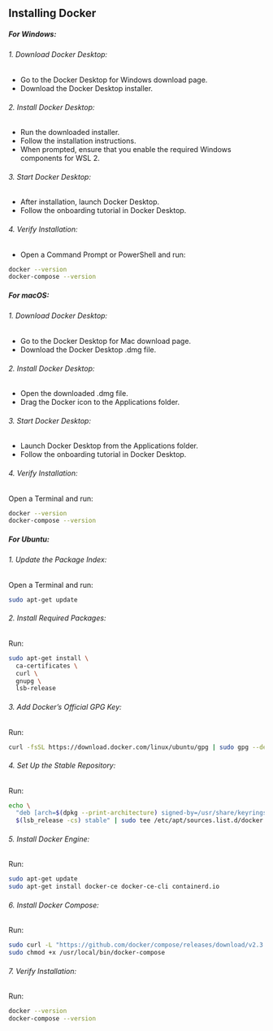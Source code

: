 ## Installing Docker

##### For Windows:

###### 1. Download Docker Desktop:

- Go to the Docker Desktop for Windows download page.
- Download the Docker Desktop installer.

###### 2. Install Docker Desktop:
- Run the downloaded installer.
- Follow the installation instructions.
- When prompted, ensure that you enable the required Windows components for WSL 2.

###### 3. Start Docker Desktop:

- After installation, launch Docker Desktop.
- Follow the onboarding tutorial in Docker Desktop.

###### 4. Verify Installation:

- Open a Command Prompt or PowerShell and run:
```sh
docker --version
docker-compose --version
```

##### For macOS:
###### 1. Download Docker Desktop:

- Go to the Docker Desktop for Mac download page.
- Download the Docker Desktop .dmg file.

###### 2. Install Docker Desktop:

- Open the downloaded .dmg file.
- Drag the Docker icon to the Applications folder.

###### 3. Start Docker Desktop:

- Launch Docker Desktop from the Applications folder.
- Follow the onboarding tutorial in Docker Desktop.

###### 4. Verify Installation:

Open a Terminal and run:
```sh
docker --version
docker-compose --version
```

##### For Ubuntu:

###### 1. Update the Package Index:

Open a Terminal and run:
```sh
sudo apt-get update
```
###### 2. Install Required Packages:

Run:
```sh
sudo apt-get install \
  ca-certificates \
  curl \
  gnupg \
  lsb-release
```

###### 3. Add Docker’s Official GPG Key:

Run:
```sh
curl -fsSL https://download.docker.com/linux/ubuntu/gpg | sudo gpg --dearmor -o /usr/share/keyrings/docker-archive-keyring.gpg
```

###### 4. Set Up the Stable Repository:

Run:
```sh
echo \
  "deb [arch=$(dpkg --print-architecture) signed-by=/usr/share/keyrings/docker-archive-keyring.gpg] https://download.docker.com/linux/ubuntu \
  $(lsb_release -cs) stable" | sudo tee /etc/apt/sources.list.d/docker.list > /dev/null
```

###### 5. Install Docker Engine:
Run:
```sh
sudo apt-get update
sudo apt-get install docker-ce docker-ce-cli containerd.io
```

###### 6. Install Docker Compose:

Run:
```sh
sudo curl -L "https://github.com/docker/compose/releases/download/v2.3.3/docker-compose-$(uname -s)-$(uname -m)" -o /usr/local/bin/docker-compose
sudo chmod +x /usr/local/bin/docker-compose
```

###### 7. Verify Installation:

Run:
```sh
docker --version
docker-compose --version
```

